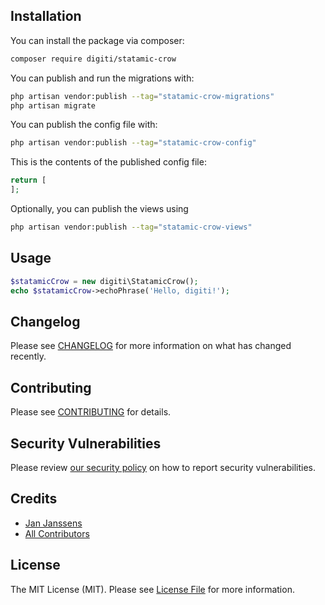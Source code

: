 <!-- # A tool to make email templates in Statamic v3

[![Latest Version on Packagist](https://img.shields.io/packagist/v/digiti/statamic-crow.svg?style=flat-square)](https://packagist.org/packages/digiti/statamic-crow)
[![GitHub Tests Action Status](https://img.shields.io/github/workflow/status/digiti/statamic-crow/run-tests?label=tests)](https://github.com/digiti/statamic-crow/actions?query=workflow%3Arun-tests+branch%3Amain)
[![GitHub Code Style Action Status](https://img.shields.io/github/workflow/status/digiti/statamic-crow/Check%20&%20fix%20styling?label=code%20style)](https://github.com/digiti/statamic-crow/actions?query=workflow%3A"Check+%26+fix+styling"+branch%3Amain)
[![Total Downloads](https://img.shields.io/packagist/dt/digiti/statamic-crow.svg?style=flat-square)](https://packagist.org/packages/digiti/statamic-crow)

This is where your description should go. Limit it to a paragraph or two. Consider adding a small example. -->

## Installation

You can install the package via composer:

```bash
composer require digiti/statamic-crow
```

You can publish and run the migrations with:

```bash
php artisan vendor:publish --tag="statamic-crow-migrations"
php artisan migrate
```

You can publish the config file with:

```bash
php artisan vendor:publish --tag="statamic-crow-config"
```

This is the contents of the published config file:

```php
return [
];
```

Optionally, you can publish the views using

```bash
php artisan vendor:publish --tag="statamic-crow-views"
```

## Usage

```php
$statamicCrow = new digiti\StatamicCrow();
echo $statamicCrow->echoPhrase('Hello, digiti!');
```

## Changelog

Please see [CHANGELOG](CHANGELOG.md) for more information on what has changed recently.

## Contributing

Please see [CONTRIBUTING](.github/CONTRIBUTING.md) for details.

## Security Vulnerabilities

Please review [our security policy](../../security/policy) on how to report security vulnerabilities.

## Credits

- [Jan Janssens](https://github.com/digiti)
- [All Contributors](../../contributors)

## License

The MIT License (MIT). Please see [License File](LICENSE.md) for more information.
